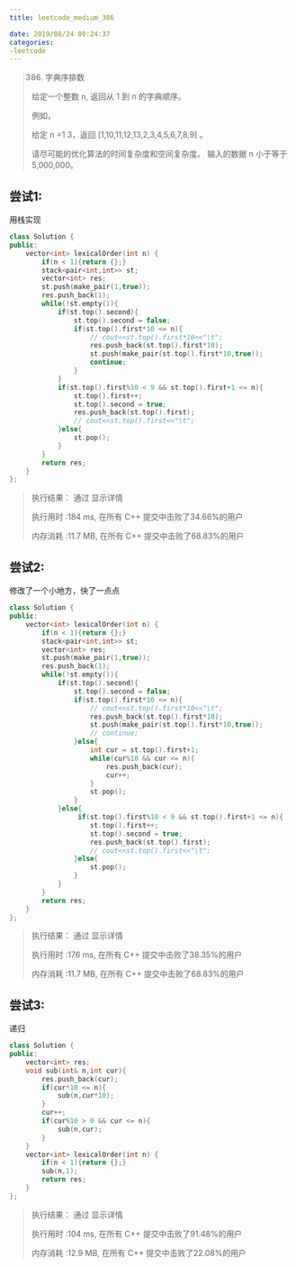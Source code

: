 ```yaml
---
title: leetcode_medium_386

date: 2019/08/24 00:24:37
categories:
-leetcode
---
```


>386. 字典序排数
>
>给定一个整数 n, 返回从 1 到 n 的字典顺序。
>
>例如，
>
>给定 n =1 3，返回 [1,10,11,12,13,2,3,4,5,6,7,8,9] 。
>
>请尽可能的优化算法的时间复杂度和空间复杂度。 输入的数据 n 小于等于 5,000,000。
>



## 尝试1:

用栈实现

```c++
class Solution {
public:
    vector<int> lexicalOrder(int n) {
        if(n < 1){return {};}
        stack<pair<int,int>> st;
        vector<int> res;
        st.push(make_pair(1,true));
        res.push_back(1);
        while(!st.empty()){
            if(st.top().second){
                st.top().second = false;
                if(st.top().first*10 <= n){
                    // cout<<st.top().first*10<<"\t";
                    res.push_back(st.top().first*10);
                    st.push(make_pair(st.top().first*10,true));
                    continue;
                }
            }
            if(st.top().first%10 < 9 && st.top().first+1 <= n){
                st.top().first++;
                st.top().second = true;
                res.push_back(st.top().first);
                // cout<<st.top().first<<"\t";
            }else{
                st.pop();
            }
        }
        return res;
    }
};
```



>执行结果： 通过 显示详情 
>
>执行用时 :184 ms, 在所有 C++ 提交中击败了34.66%的用户
>
>内存消耗 :11.7 MB, 在所有 C++ 提交中击败了68.83%的用户



## 尝试2:

修改了一个小地方，快了一点点

```c++
class Solution {
public:
    vector<int> lexicalOrder(int n) {
        if(n < 1){return {};}
        stack<pair<int,int>> st;
        vector<int> res;
        st.push(make_pair(1,true));
        res.push_back(1);
        while(!st.empty()){
            if(st.top().second){
                st.top().second = false;
                if(st.top().first*10 <= n){
                    // cout<<st.top().first*10<<"\t";
                    res.push_back(st.top().first*10);
                    st.push(make_pair(st.top().first*10,true));
                    // continue;
                }else{
                    int cur = st.top().first+1;
                    while(cur%10 && cur <= n){
                        res.push_back(cur);
                        cur++;
                    }
                    st.pop();
                }
            }else{
                 if(st.top().first%10 < 9 && st.top().first+1 <= n){
                    st.top().first++;
                    st.top().second = true;
                    res.push_back(st.top().first);
                    // cout<<st.top().first<<"\t";
                }else{
                    st.pop();
                }
            }
        }
        return res;
    }
};
```



>执行结果： 通过 显示详情 
>
>执行用时 :176 ms, 在所有 C++ 提交中击败了38.35%的用户
>
>内存消耗 :11.7 MB, 在所有 C++ 提交中击败了68.83%的用户



## 尝试3:

递归

```c++
class Solution {
public:
    vector<int> res;
    void sub(int& n,int cur){
        res.push_back(cur);
        if(cur*10 <= n){
            sub(n,cur*10);
        }
        cur++;
        if(cur%10 > 0 && cur <= n){
            sub(n,cur);
        }
    }
    vector<int> lexicalOrder(int n) {
        if(n < 1){return {};}
        sub(n,1);
        return res;
    }
};
```



>执行结果： 通过 显示详情 
>
>执行用时 :104 ms, 在所有 C++ 提交中击败了91.48%的用户
>
>内存消耗 :12.9 MB, 在所有 C++ 提交中击败了22.08%的用户